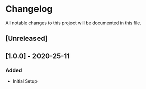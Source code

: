 # Changelog

All notable changes to this project will be documented in this file.

## [Unreleased]

## [1.0.0] - 2020-25-11

### Added

- Initial Setup

